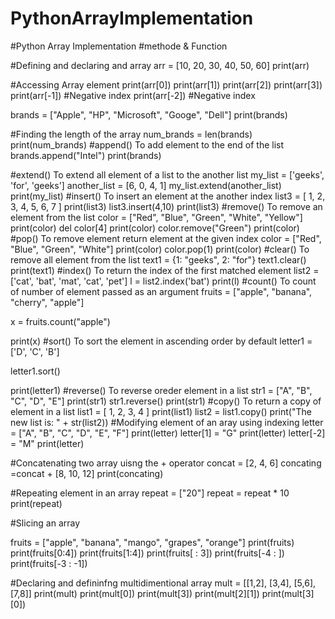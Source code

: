 # PythonArrayImplementation
#Python Array Implementation
#methode & Function

#Defining and declaring and array
arr = [10, 20, 30, 40, 50, 60]
print(arr)

#Accessing Array element
print(arr[0])
print(arr[1])
print(arr[2])
print(arr[3])
print(arr[-1]) #Negative index
print(arr[-2]) #Negative index

brands = ["Apple", "HP", "Microsoft", "Googe", "Dell"]
print(brands)

#Finding the length of the array
num_brands = len(brands)
print(num_brands)
#append() To add element to the end of the list
brands.append("Intel")
print(brands)

#extend() To extend all element of a list to the another list
my_list = ['geeks', 'for', 'geeks']
another_list = [6, 0, 4, 1]
my_list.extend(another_list)
print(my_list)
#insert() To insert an element at the another index
list3 = [ 1, 2, 3, 4, 5, 6, 7 ]
print(list3)
list3.insert(4,10)
print(list3)
#remove() To remove an element from the list
color = ["Red", "Blue", "Green", "White", "Yellow"]
print(color)
del color[4]
print(color)
color.remove("Green")
print(color)
#pop() To remove element return element at the given index
color = ["Red", "Blue", "Green", "White"]
print(color)
color.pop(1)
print(color)
#clear() To remove all element from the list
text1 = {1: "geeks", 2: "for"}
text1.clear()
print(text1)
#index() To return the index of the first matched element
list2 = ['cat', 'bat', 'mat', 'cat', 'pet']
l = list2.index('bat')
print(l)
#count() To count of number of element passed as an argument
fruits = ["apple", "banana", "cherry", "apple"]

x = fruits.count("apple")

print(x)
#sort() To sort the element in ascending order by default
letter1 = ['D', 'C', 'B']

letter1.sort()

print(letter1)
#reverse() To reverse oreder element in a list
str1 = ["A", "B", "C", "D", "E"]
print(str1)
str1.reverse()
print(str1)
#copy() To return a copy of element in a list
list1 = [ 1, 2, 3, 4 ]
print(list1)
list2 = list1.copy()
print("The new list is: " + str(list2))
#Modifying element of an aray using indexing
letter = ["A", "B", "C", "D", "E", "F"]
print(letter)
letter[1] = "G"
print(letter)
letter[-2] = "M"
print(letter)

#Concatenating two array uisng the + operator
concat = [2, 4, 6]
concating =concat + [8, 10, 12]
print(concating)

#Repeating element in an array
repeat = ["20"]
repeat = repeat * 10
print(repeat)

#Slicing an array

fruits = ["apple", "banana", "mango", "grapes", "orange"]
print(fruits)
print(fruits[0:4])
print(fruits[1:4])
print(fruits[ : 3])
print(fruits[-4 : ])
print(fruits[-3 : -1])

#Declaring and defininfng multidimentional array
mult = [[1,2], [3,4], [5,6], [7,8]]
print(mult)
print(mult[0])
print(mult[3])
print(mult[2][1])
print(mult[3][0])
